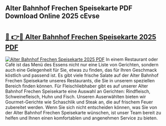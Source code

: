 ## Alter Bahnhof Frechen Speisekarte PDF Download Online 2025 cEvse

# <h2><a href="http://gca16tr.nevu.top/?p=Alter+Bahnhof+Frechen+Speisekarte">🔗 👉🔴 Alter Bahnhof Frechen Speisekarte 2025 PDF</a></h2>

[![Alter Bahnhof Frechen Speisekarte 2025 PDF](https://i.imgur.com/dBaPXMq.png)](http://gca16tr.nevu.top/?p=Alter+Bahnhof+Frechen+Speisekarte)
In einem Restaurant oder Café ist das Menü des Essens nicht nur eine Liste von Gerichten, sondern auch eine Gelegenheit für Sie, etwas zu finden, das für Ihren Geschmack köstlich und passend ist. Es gibt viele frische Salate auf der Alter Bahnhof Frechen Speisekarte unseres Restaurants, die Sie in unserem speziellen Bereich finden können. Für Fleischliebhaber gibt es auf unserer Alter Bahnhof Frechen Speisekarte eine Auswahl an Gerichten: Rindfleisch, Schweinefleisch, Huhn und Fisch. Unseren Auserwählten bieten wir Gourmet-Gerichte wie Schaschlik und Steak an, die auf frischem Feuer zubereitet werden. Wenn Sie sich nicht entscheiden können, was Sie von der Alter Bahnhof Frechen Speisekarte wünschen, ist unser Team bereit zu helfen und Ihnen einen komfortablen und angenehmen Service zu bieten.
